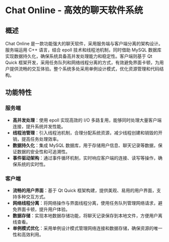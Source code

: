 # Chat Online - 高效的聊天软件系统

## 概述
Chat Online 是一款功能强大的聊天软件，采用服务端与客户端分离的架构设计。服务端运用 C++ 语言，结合 epoll 技术和线程池机制，同时借助 MySQL 数据库实现数据持久化，确保系统具备高并发处理能力和稳定性。客户端则基于 Qt Quick 框架开发，采用任务队列和网络线程分离的方式，有效避免界面卡顿，为用户提供流畅的交互体验。整个系统多处采用单例设计模式，优化资源管理和代码结构。

## 功能特性
### 服务端
- **高并发处理**：使用 epoll 实现高效的 I/O 多路复用，能够同时处理大量客户端连接，提升系统并发性能。
- **线程池管理**：引入线程池机制，合理分配系统资源，减少线程创建和销毁的开销，提高任务处理效率。
- **数据持久化**：集成 MySQL 数据库，用于存储用户信息、聊天记录等数据，保证数据的安全性和可追溯性。
- **事件驱动架构**：通过事件循环机制，实时响应客户端的连接、读写等操作，确保系统的实时性。

### 客户端
- **流畅的用户界面**：基于 Qt Quick 框架构建，提供美观、易用的用户界面，支持多种交互方式。
- **网络线程分离**：将网络操作与界面线程分离，使用任务队列管理网络请求，避免界面卡顿，提升用户体验。
- **数据存储**：实现本地数据存储功能，将聊天记录保存到本地文件，方便用户离线查看。
- **单例模式优化**：采用单例设计模式管理网络连接和数据存储，确保资源的唯一性和高效利用。


